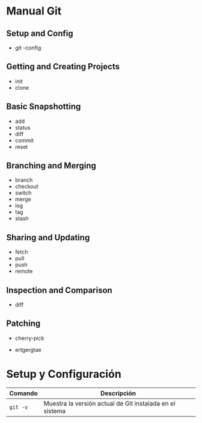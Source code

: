 # Manual Git

## Setup and Config

- git
-config

## Getting and Creating Projects

- init
- clone

## Basic Snapshotting

- add
- status
- diff
- commit
- reset

## Branching and Merging

- branch
- checkout
- switch
- merge
- log
- tag
- stash

## Sharing and Updating

- fetch
- pull
- push
- remote

## Inspection and Comparison

- diff

## Patching

- cherry-pick

- ertgergtae

# Setup y Configuración

| Comando | Descripción |
|---------|-------------|
| `git -v` | Muestra la versión actual de Git instalada en el sistema |
